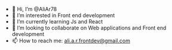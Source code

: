 - 👋 Hi, I’m @AliAr78
- 👀 I’m interested in Front end development
- 🌱 I’m currently learning Js and React
- 💞️ I’m looking to collaborate on Web applications and Front end development
- 📫 How to reach me: ali.a.r.frontdev@gmail.com


<!---
AliAr78/AliAr78 is a ✨ special ✨ repository because its `README.md` (this file) appears on your GitHub profile.
You can click the Preview link to take a look at your changes.
--->
